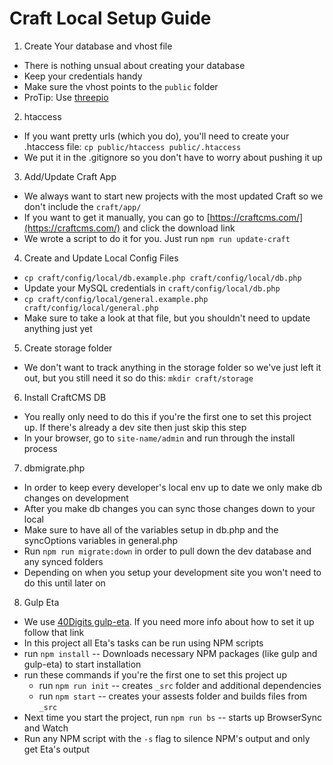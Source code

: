 # Craft Local Setup Guide

1. Create Your database and vhost file
  * There is nothing unsual about creating your database
  * Keep your credentials handy
  * Make sure the vhost points to the `public` folder
  * ProTip: Use [threepio](https://github.com/40Digits/threepio)

2. htaccess
  * If you want pretty urls (which you do), you'll need to create your .htaccess file: `cp public/htaccess public/.htaccess`
  * We put it in the .gitignore so you don't have to worry about pushing it up

3. Add/Update Craft App
  * We always want to start new projects with the most updated Craft so we don't include the `craft/app/`
  * If you want to get it manually, you can go to [https://craftcms.com/](https://craftcms.com/) and click the download link
  * We wrote a script to do it for you. Just run `npm run update-craft`

4. Create and Update Local Config Files
  * `cp craft/config/local/db.example.php craft/config/local/db.php`
  * Update your MySQL credentials in `craft/config/local/db.php`
  * `cp craft/config/local/general.example.php craft/config/local/general.php`
  * Make sure to take a look at that file, but you shouldn't need to update anything just yet

5. Create storage folder
  * We don't want to track anything in the storage folder so we've just left it out, but you still need it so do this: `mkdir craft/storage`

6. Install CraftCMS DB
  * You really only need to do this if you're the first one to set this project up. If there's already a dev site then just skip this step
  * In your browser, go to `site-name/admin` and run through the install process

7. dbmigrate.php
  * In order to keep every developer's local env up to date we only make db changes on development
  * After you make db changes you can sync those changes down to your local
  * Make sure to have all of the variables setup in db.php and the syncOptions variables in general.php
  * Run `npm run migrate:down` in order to pull down the dev database and any synced folders
  * Depending on when you setup your development site you won't need to do this until later on

8. Gulp Eta
  * We use [40Digits gulp-eta](https://github.com/40Digits/gulp-eta). If you need more info about how to set it up follow that link
  * In this project all Eta's tasks can be run using NPM scripts
  * run `npm install` -- Downloads necessary NPM packages (like gulp and gulp-eta) to start installation
  * run these commands if you're the first one to set this project up
    * run `npm run init` -- creates `_src` folder and additional dependencies
    * run `npm start` -- creates your assests folder and builds files from `_src`
  * Next time you start the project, run `npm run bs` -- starts up BrowserSync and Watch
  * Run any NPM script with the `-s` flag to silence NPM's output and only get Eta's output